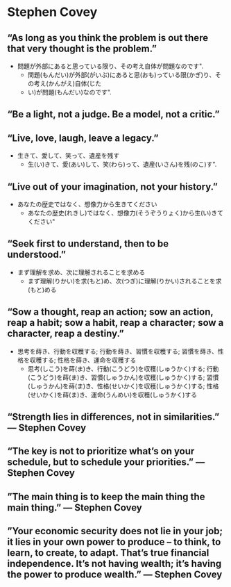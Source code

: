# Stephen Covey 
## “As long as you think the problem is out there that very thought is the problem.”
- 問題が外部にあると思っている限り、その考え自体が問題なのです".
	- 問題(もんだい)が外部(がいぶ)にあると思(おも)っている限(かぎ)り、その考え(かんがえ)自体(じた
	- い)が問題(もんだい)なのです".
## “Be a light, not a judge. Be a model, not a critic.” 
## “Live, love, laugh, leave a legacy.”
- 生きて、愛して、笑って、遺産を残す
	- 生(い)きて、愛(あい)して、笑(わら)って、遺産(いさん)を残(のこ)す".
## “Live out of your imagination, not your history.”
- あなたの歴史ではなく、想像力から生きてください
	- あなたの歴史(れきし)ではなく、想像力(そうぞうりょく)から生(い)きてください"

## “Seek first to understand, then to be understood.” 
- まず理解を求め、次に理解されることを求める
	- まず理解(りかい)を求(もと)め、次(つぎ)に理解(りかい)されることを求(もと)める
## “Sow a thought, reap an action; sow an action, reap a habit; sow a habit, reap a character; sow a character, reap a destiny.” 
- 思考を蒔き、行動を収穫する; 行動を蒔き、習慣を収穫する; 習慣を蒔き、性格を収穫する; 性格を蒔き、運命を収穫する
	- 思考(しこう)を蒔(ま)き、行動(こうどう)を収穫(しゅうかく)する; 行動(こうどう)を蒔(ま)き、習慣(しゅうかん)を収穫(しゅうかく)する; 習慣(しゅうかん)を蒔(ま)き、性格(せいかく)を収穫(しゅうかく)する; 性格(せいかく)を蒔(ま)き、運命(うんめい)を収穫(しゅうかく)する
## “Strength lies in differences, not in similarities.” — Stephen Covey
## “The key is not to prioritize what’s on your schedule, but to schedule your priorities.” — Stephen Covey
## ”The main thing is to keep the main thing the main thing.” — Stephen Covey
## ”Your economic security does not lie in your job; it lies in your own power to produce – to think, to learn, to create, to adapt. That’s true financial independence. It’s not having wealth; it’s having the power to produce wealth.” — Stephen Covey